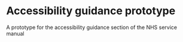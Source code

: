 # Accessibility guidance prototype

A prototype for the accessibility guidance section of the NHS service manual

